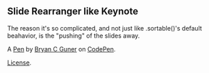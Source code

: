 ## Slide Rearranger like Keynote

The reason it's so complicated, and not just like .sortable()'s default beahavior, is the "pushing" of the slides away.

A [Pen](https://codepen.io/bgoonz/pen/NWdoWvN) by [Bryan C Guner](https://codepen.io/bgoonz) on [CodePen](https://codepen.io).

[License](https://codepen.io/bgoonz/pen/NWdoWvN/license).
